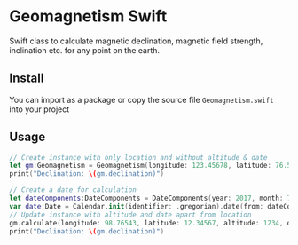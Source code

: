 # Geomagnetism Swift

Swift class to calculate magnetic declination, magnetic field strength, inclination etc. for any point on the earth.

## Install

You can import as a package or copy the source file `Geomagnetism.swift` into your project

## Usage
```swift
// Create instance with only location and without altitude & date
let gm:Geomagnetism = Geomagnetism(longitude: 123.45678, latitude: 76.54321)
print("Declination: \(gm.declination)")

// Create a date for calculation
let dateComponents:DateComponents = DateComponents(year: 2017, month: 7, day: 1)
var date:Date = Calendar.init(identifier: .gregorian).date(from: dateComponents)!
// Update instance with altitude and date apart from location
gm.calculate(longitude: 98.76543, latitude: 12.34567, altitude: 1234, date: date)
print("Declination: \(gm.declination)")
```
